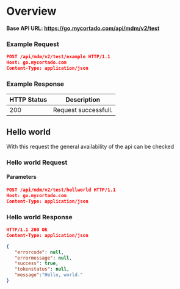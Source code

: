 # Overview

**Base API URL: https://go.mycortado.com/api/mdm/v2/test**

### Example Request

```json
POST /api/mdm/v2/test/example HTTP/1.1
Host: go.mycortado.com
Content-Type: application/json
```

### Example Response

| HTTP Status | Description |
| ------------ | ------------ |
| 200 | Request successfull. |

## Hello world
With this request the general availability of the api can be checked

### Hello world Request

#### Parameters

```json
POST /api/mdm/v2/test/hellworld HTTP/1.1
Host: go.mycortado.com
Content-Type: application/json
```

### Hello world Response

```json
HTTP/1.1 200 OK
Content-Type: application/json

{
   "errorcode": null,
   "errormessage": null,
   "success": true,
   "tokenstatus": null,
   "message":"Hello, world."
}
```